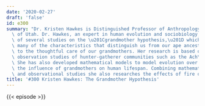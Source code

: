 ```yaml
---
date: '2020-02-27'
draft: 'false'
id: e300
summary: "Dr. Kristen Hawkes is Distinguished Professor of Anthropology at the University\
  \ of Utah. Dr. Hawkes, an expert in human evolution and sociobiology, is the author\
  \ of several studies on the \u201Cgrandmother hypothesis,\u201D which asserts that\
  \ many of the characteristics that distinguish us from our ape ancestors are thanks\
  \ to the thoughtful care of our grandmothers. Her research is based on ethnographic\
  \ observation studies of hunter-gatherer communities such as the Ach\xE9 and Hadza.\
  \ She has also developed mathematical models to model evolution over time and trace\
  \ the influence of grandmothers on human lifespan. Combining mathematical modelling\
  \ and observational studies she also researches the effects of fire on ancient hunter-gatherers."
title: '#300 Kristen Hawkes: The Grandmother Hypothesis'
---
```

{{< episode >}}
